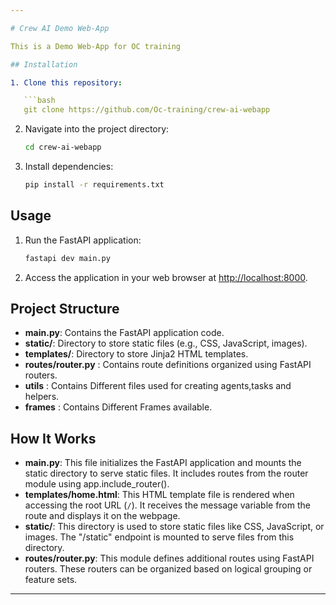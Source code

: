 ```yaml
---

# Crew AI Demo Web-App

This is a Demo Web-App for OC training

## Installation

1. Clone this repository:

   ```bash
   git clone https://github.com/Oc-training/crew-ai-webapp
   ```

2. Navigate into the project directory:

   ```bash
   cd crew-ai-webapp
   ```

3. Install dependencies:

   ```bash
   pip install -r requirements.txt
   ```

## Usage

1. Run the FastAPI application:

   ```bash
   fastapi dev main.py
   ```

2. Access the application in your web browser at [http://localhost:8000](http://localhost:8000).

## Project Structure

- **main.py**: Contains the FastAPI application code.
- **static/**: Directory to store static files (e.g., CSS, JavaScript, images).
- **templates/**: Directory to store Jinja2 HTML templates.
- **routes/router.py** : Contains route definitions organized using FastAPI routers.
- **utils** : Contains Different files used for creating agents,tasks and helpers.
- **frames** : Contains Different Frames available.

## How It Works

- **main.py**: This file initializes the FastAPI application and mounts the static directory to serve static files. It includes routes from the router module using app.include_router().
- **templates/home.html**: This HTML template file is rendered when accessing the root URL (`/`). It receives the message variable from the route and displays it on the webpage.
- **static/**: This directory is used to store static files like CSS, JavaScript, or images. The "/static" endpoint is mounted to serve files from this directory.
- **routes/router.py**: This module defines additional routes using FastAPI routers. These routers can be organized based on logical grouping or feature sets.

---
```

